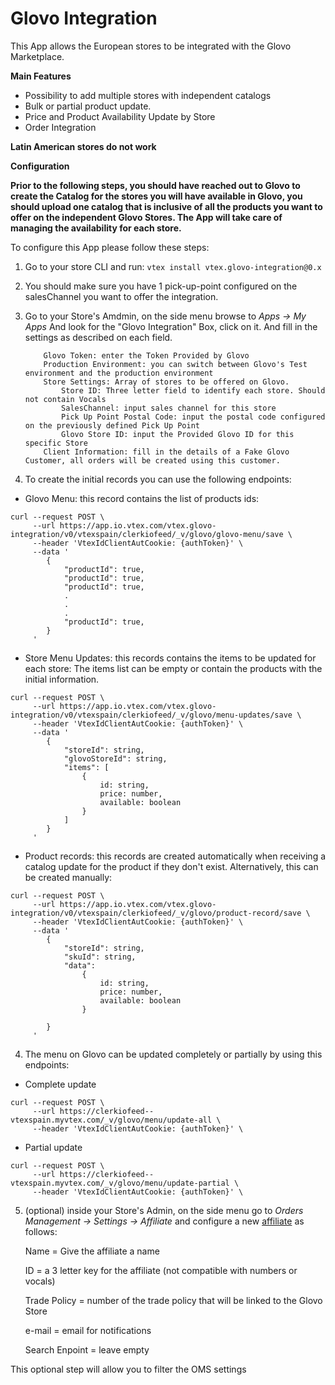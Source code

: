 # Glovo Integration

This App allows the European stores to be integrated with the Glovo Marketplace.

**Main Features**

- Possibility to add multiple stores with independent catalogs
- Bulk or partial product update.
- Price and Product Availability Update by Store
- Order Integration

**Latin American stores do not work**

**Configuration**

**Prior to the following steps, you should have reached out to Glovo to create the Catalog for the stores you will have available in Glovo, you should upload one catalog that is inclusive of all the products you want to offer on the independent Glovo Stores. The App will take care of managing the availability for each store.**

To configure this App please follow these steps:

1.  Go to your store CLI and run: `vtex install vtex.glovo-integration@0.x`
2.  You should make sure you have 1 pick-up-point configured on the salesChannel you want to offer the integration.
3.  Go to your Store's Amdmin, on the side menu browse to _Apps -> My Apps_ And look for the "Glovo Integration" Box, click on it.
    And fill in the settings as described on each field.

            Glovo Token: enter the Token Provided by Glovo
            Production Environment: you can switch between Glovo's Test environment and the production environment
            Store Settings: Array of stores to be offered on Glovo.
                Store ID: Three letter field to identify each store. Should not contain Vocals
                SalesChannel: input sales channel for this store
                Pick Up Point Postal Code: input the postal code configured on the previously defined Pick Up Point
                Glovo Store ID: input the Provided Glovo ID for this specific Store
            Client Information: fill in the details of a Fake Glovo Customer, all orders will be created using this customer.

4.  To create the initial records you can use the following endpoints:

- Glovo Menu: this record contains the list of products ids:

```
curl --request POST \
     --url https://app.io.vtex.com/vtex.glovo-integration/v0/vtexspain/clerkiofeed/_v/glovo/glovo-menu/save \
     --header 'VtexIdClientAutCookie: {authToken}' \
     --data '
        {
            "productId": true,
            "productId": true,
            "productId": true,
            .
            .
            .
            "productId": true,
        }
     '
```

- Store Menu Updates: this records contains the items to be updated for each store:
  The items list can be empty or contain the products with the initial information.

```
curl --request POST \
     --url https://app.io.vtex.com/vtex.glovo-integration/v0/vtexspain/clerkiofeed/_v/glovo/menu-updates/save \
     --header 'VtexIdClientAutCookie: {authToken}' \
     --data '
        {
            "storeId": string,
            "glovoStoreId": string,
            "items": [
                {
                    id: string,
                    price: number,
                    available: boolean
                }
            ]
        }
     '
```

- Product records: this records are created automatically when receiving a catalog update for the product if they don't exist. Alternatively, this can be created manually:

```
curl --request POST \
     --url https://app.io.vtex.com/vtex.glovo-integration/v0/vtexspain/clerkiofeed/_v/glovo/product-record/save \
     --header 'VtexIdClientAutCookie: {authToken}' \
     --data '
        {
            "storeId": string,
            "skuId": string,
            "data":
                {
                    id: string,
                    price: number,
                    available: boolean
                }

        }
     '
```

4. The menu on Glovo can be updated completely or partially by using this endpoints:

- Complete update

```
curl --request POST \
     --url https://clerkiofeed--vtexspain.myvtex.com/_v/glovo/menu/update-all \
     --header 'VtexIdClientAutCookie: {authToken}' \
```

- Partial update

```
curl --request POST \
     --url https://clerkiofeed--vtexspain.myvtex.com/_v/glovo/menu/update-partial \
     --header 'VtexIdClientAutCookie: {authToken}' \
```

5. (optional) inside your Store's Admin, on the side menu go to _Orders Management -> Settings -> Affiliate_ and configure a new [affiliate](https://help.vtex.com/en/tutorial/integration-guide-consuming-catalog-information-for-use-in-an-external-service) as follows:

   Name = Give the affiliate a name

   ID = a 3 letter key for the affiliate (not compatible with numbers or vocals)

   Trade Policy = number of the trade policy that will be linked to the Glovo Store

   e-mail = email for notifications

   Search Enpoint = leave empty

This optional step will allow you to filter the OMS settings

